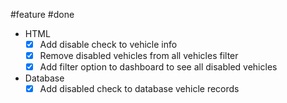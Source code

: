 #feature 
#done
- HTML
	- [x]  Add disable check to vehicle info
	- [x] Remove disabled vehicles from all vehicles filter
	- [x] Add filter option to dashboard to see all disabled vehicles
- Database
	- [x] Add disabled check to database vehicle records